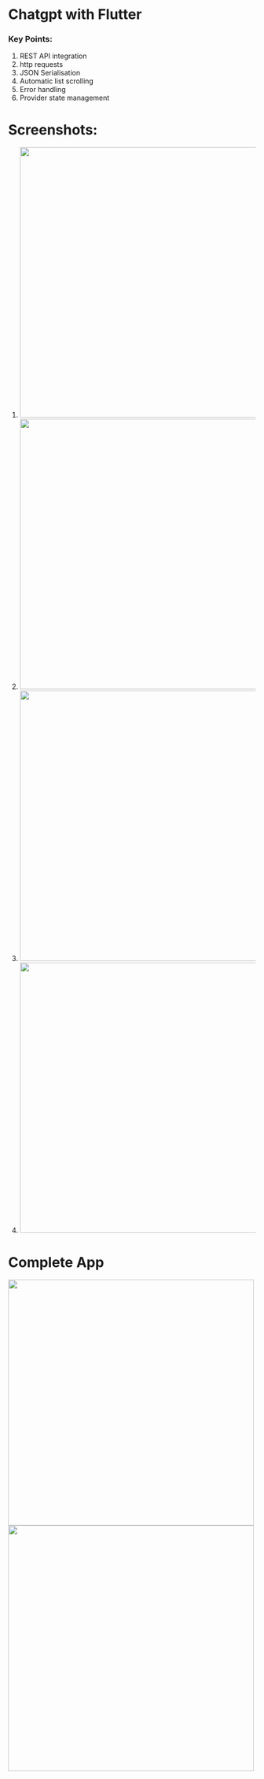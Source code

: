 # Chatgpt with Flutter
### Key Points:
1. REST API integration
2. http requests
3. JSON Serialisation
4. Automatic list scrolling
5. Error handling
6. Provider state management
# Screenshots:
1. <img src="https://user-images.githubusercontent.com/76738174/227794773-e5b3a5c3-58eb-4ab4-a40d-c858e3993f6f.jpg" height="550">
2. <img src="https://user-images.githubusercontent.com/76738174/227795469-c55c98d5-b7bc-4791-8d84-6f2738b1ed97.jpg" height="550">
3. <img src="https://user-images.githubusercontent.com/76738174/227795472-d5eab253-1185-4064-9400-22b5db932a21.jpg" height="550">
4. <img src="https://user-images.githubusercontent.com/76738174/227795475-1862c000-dad1-48d1-95c2-725f41b4dd57.jpg" height="550">

# Complete App
<img src="https://user-images.githubusercontent.com/76738174/227796299-3b1a9b45-f137-453c-a282-276f12755857.mp4" width="500" height="500" />
<img src="https://user-images.githubusercontent.com/76738174/227796307-ba1acd72-9755-4f54-b2a7-8fc0154428aa.mp4" width="500" height="500" />
